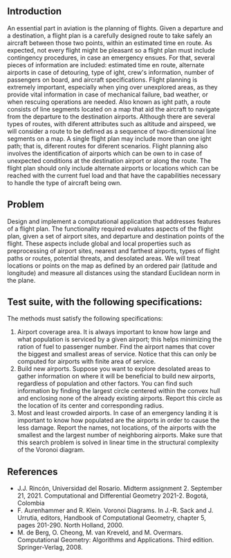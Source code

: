 ## Introduction
An essential part in aviation is the planning of flights. Given a departure and a destination, a flight plan is a carefully designed route to take safely an aircraft between those two points, within an estimated time en route. As expected, not every flight might be pleasant so a flight plan must include contingency procedures, in case an emergency ensues. For that, several pieces of information
are included: estimated time en route, alternate airports in case of detouring, type of ight, crew's information, number of passengers on board, and aircraft specifications. Flight planning is extremely important, especially when ying over unexplored areas, as they provide vital information in case of mechanical failure, bad weather, or when rescuing operations are needed.
Also known as ight path, a route consists of line segments located on a map that aid the aircraft to navigate from the departure to the destination airports. Although there are several types of routes, with diferent attributes such as altitude and airspeed, we will consider a route to be defined as a sequence of two-dimensional line segments on a map. A single flight plan may include more than one ight path; that is, diferent routes for diferent scenarios.
Flight planning also involves the identification of airports which can be own to in case of unexpected conditions at the destination airport or along the route. The flight plan should only include alternate airports or locations which can be reached with the current fuel load and that have the capabilities necessary to handle the type of aircraft being own.

## Problem
Design and implement a computational application that addresses features of a flight plan. The functionality required evaluates aspects of the flight plan, given a set of airport sites, and departure and destination points of the flight. These aspects include global and local properties such as preprocessing of airport sites, nearest and farthest airports, types of flight paths or routes, potential threats, and desolated areas.
We will treat locations or points on the map as defined by an ordered pair (latitude and longitude) and measure all distances using the standard Euclidean norm in the plane. 

## Test suite, with the following specifications:
The methods must satisfy the following specifications:
1. Airport coverage area. It is always important to know how large and what population is
serviced by a given airport; this helps minimizing the ration of fuel to passenger number.
Find the airport names that cover the biggest and smallest areas of service. Notice that this
can only be computed for airports with finite area of service.
1. Build new airports. Suppose you want to explore desolated areas to gather information on
where it will be beneficial to build new airports, regardless of population and other factors.
You can find such information by finding the largest circle centered within the convex hull
and enclosing none of the already existing airports. Report this circle as the location of its
center and corresponding radius.
1. Most and least crowded airports. In case of an emergency landing it is important to know
how populated are the airports in order to cause the less damage. Report the names, not
locations, of the airports with the smallest and the largest number of neighboring airports.
Make sure that this search problem is solved in linear time in the structural complexity of the
Voronoi diagram.

## References
* J.J. Rincón, Universidad del Rosario. Midterm assignment 2. September 21, 2021. Computational and Differential Geometry 2021-2. Bogotá, Colombia
* F. Aurenhammer and R. Klein. Voronoi Diagrams. In J.-R. Sack and J. Urrutia, editors, Handbook
of Computational Geometry, chapter 5, pages 201-290. North Holland, 2000.
* M. de Berg, O. Cheong, M. van Kreveld, and M. Overmars. Computational Geometry: Algorithms
and Applications. Third edition. Springer-Verlag, 2008.

